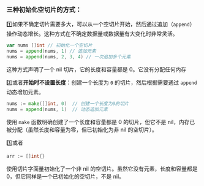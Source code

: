 ### 三种初始化空切片的方式：

1️⃣如果不确定切片需要多大，可以从一个空切片开始，然后通过追加（`append`）操作动态增长。这种方式在不确定数据量或数据量有大变化时非常灵活。

```go
var nums []int // 初始化一个空切片
nums = append(nums, 1) // 追加元素
nums = append(nums, 2, 3, 4) // 一次追加多个元素
```

这种方式声明了一个 nil 切片，它的长度和容量都是 0。它没有分配任何内存



2️⃣或者**开始时不设置长度**：创建一个长度为 `0` 的切片，然后根据需要通过 `append` 动态增加元素。

```go
nums := make([]int, 0)  // 创建一个长度为0的切片
nums = append(nums, 1)  // 动态追加元素
```

使用 `make` 函数明确创建了一个长度和容量都是 0 的切片，但它不是 nil，内存已被分配（虽然长度和容量为零，但已初始化为非 nil 的空切片）。



3️⃣或者

```go
arr := []int{}
```

使用切片字面量初始化了一个非 nil 的空切片。虽然它没有元素，长度和容量都是 0，但它同样是一个已初始化的空切片，不是 nil。